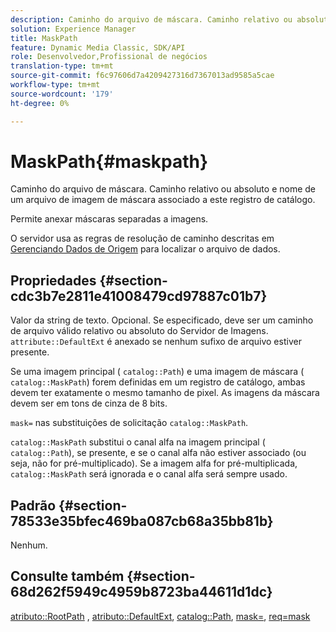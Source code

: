 ```yaml
---
description: Caminho do arquivo de máscara. Caminho relativo ou absoluto e nome de um arquivo de imagem de máscara associado a este registro de catálogo.
solution: Experience Manager
title: MaskPath
feature: Dynamic Media Classic, SDK/API
role: Desenvolvedor,Profissional de negócios
translation-type: tm+mt
source-git-commit: f6c97606d7a4209427316d7367013ad9585a5cae
workflow-type: tm+mt
source-wordcount: '179'
ht-degree: 0%

---
```



# MaskPath{#maskpath}

Caminho do arquivo de máscara. Caminho relativo ou absoluto e nome de um arquivo de imagem de máscara associado a este registro de catálogo.

Permite anexar máscaras separadas a imagens.

O servidor usa as regras de resolução de caminho descritas em [Gerenciando Dados de Origem](/help/aem-is-ir-api/is-api/image-serving-api-ref/c-configuration-and-administration/c-configuration-and-administration.md) para localizar o arquivo de dados.

## Propriedades {#section-cdc3b7e2811e41008479cd97887c01b7}

Valor da string de texto. Opcional. Se especificado, deve ser um caminho de arquivo válido relativo ou absoluto do Servidor de Imagens. `attribute::DefaultExt` é anexado se nenhum sufixo de arquivo estiver presente.

Se uma imagem principal ( `catalog::Path`) e uma imagem de máscara ( `catalog::MaskPath`) forem definidas em um registro de catálogo, ambas devem ter exatamente o mesmo tamanho de pixel. As imagens da máscara devem ser em tons de cinza de 8 bits.

`mask=` nas substituições de solicitação  `catalog::MaskPath`.

`catalog::MaskPath` substitui o canal alfa na imagem principal (  `catalog::Path`), se presente, e se o canal alfa não estiver associado (ou seja, não for pré-multiplicado). Se a imagem alfa for pré-multiplicada, `catalog::MaskPath` será ignorada e o canal alfa será sempre usado.

## Padrão {#section-78533e35bfec469ba087cb68a35bb81b}

Nenhum.

## Consulte também {#section-68d262f5949c4959b8723ba44611d1dc}

[atributo::RootPath](/help/aem-is-ir-api/is-api/image-catalog/image-serving-api-ref/c-image-catalog-reference/c-attributes-reference/r-rootpath.md) ,  [atributo::DefaultExt](/help/aem-is-ir-api/is-api/image-catalog/image-serving-api-ref/c-image-catalog-reference/c-attributes-reference/r-defaultext.md),  [catalog::Path](../../../../../../is-api/image-catalog/image-serving-api-ref/c-image-catalog-reference/c-image-svg-data-reference/c-image-data-reference/r-path-cat.md#reference-306afcaff172440ca81b85da8d78213c),  [mask=](/help/aem-is-ir-api/is-api/http-ref/image-serving-api-ref/c-http-protocol-reference/c-command-reference/r-mask.md),  [req=mask](/help/aem-is-ir-api/is-api/http-ref/image-serving-api-ref/c-http-protocol-reference/c-command-reference/r-req/r-req.md)
